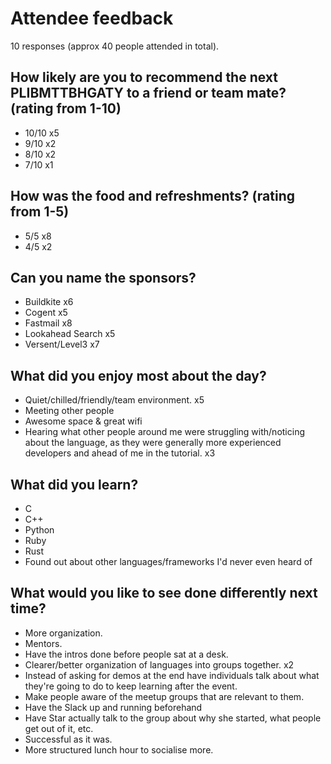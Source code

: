 # Attendee feedback

10 responses (approx 40 people attended in total).

## How likely are you to recommend the next PLIBMTTBHGATY to a friend or team mate? (rating from 1-10)

* 10/10 x5
* 9/10 x2
* 8/10 x2
* 7/10 x1

## How was the food and refreshments? (rating from 1-5)

* 5/5 x8
* 4/5 x2

## Can you name the sponsors?

* Buildkite x6
* Cogent x5
* Fastmail x8
* Lookahead Search x5
* Versent/Level3 x7

## What did you enjoy most about the day?

* Quiet/chilled/friendly/team environment. x5
* Meeting other people
* Awesome space & great wifi
* Hearing what other people around me were struggling with/noticing about the language, as they were generally more experienced developers and ahead of me in the tutorial. x3

## What did you learn?

* C
* C++
* Python
* Ruby
* Rust
* Found out about other languages/frameworks I'd never even heard of

## What would you like to see done differently next time?

* More organization.
* Mentors.
* Have the intros done before people sat at a desk.
* Clearer/better organization of languages into groups together. x2
* Instead of asking for demos at the end have individuals talk about what they're going to do to keep learning after the event.
* Make people aware of the meetup groups that are relevant to them.
* Have the Slack up and running beforehand
* Have Star actually talk to the group about why she started, what people get out of it, etc.
* Successful as it was.
* More structured lunch hour to socialise more.
